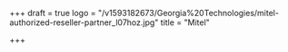 +++
draft = true
logo = "/v1593182673/Georgia%20Technologies/mitel-authorized-reseller-partner_l07hoz.jpg"
title = "Mitel"

+++
